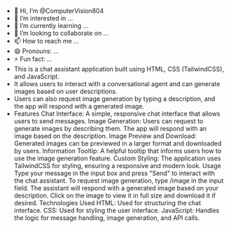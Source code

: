 - 👋 Hi, I’m @ComputerVision804
- 👀 I’m interested in ...
- 🌱 I’m currently learning ...
- 💞️ I’m looking to collaborate on ...
- 📫 How to reach me ...
- 😄 Pronouns: ...
- ⚡ Fun fact: ...
- This is a chat assistant application built using HTML, CSS (TailwindCSS), and JavaScript.
- It allows users to interact with a conversational agent and can generate images based on user descriptions.
- Users can also request image generation by typing a description, and the app will respond with a generated image.
- Features
Chat Interface:
A simple, responsive chat interface that allows users to send messages.
Image Generation:
Users can request to generate images by describing them. The app will respond with an image based on the description.
Image Preview and Download:
Generated images can be previewed in a larger format and downloaded by users.
Information Tooltip:
A helpful tooltip that informs users how to use the image generation feature.
Custom Styling:
The application uses TailwindCSS for styling, ensuring a responsive and modern look.
Usage
Type your message in the input box and press "Send" to interact with the chat assistant.
To request image generation, type /image <description> in the input field.
The assistant will respond with a generated image based on your description.
Click on the image to view it in full size and download it if desired.
Technologies Used
HTML: Used for structuring the chat interface.
CSS: Used for styling the user interface.
JavaScript: Handles the logic for message handling, image generation, and API calls.

<!---
ComputerVision804/ComputerVision804 is a ✨ special ✨ repository because its `README.md` (this file) appears on your GitHub profile.
You can click the Preview link to take a look at your changes.
--->
